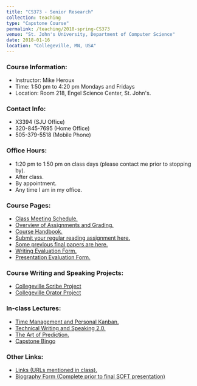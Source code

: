 ```yaml
---
title: "CS373 - Senior Research"
collection: teaching
type: "Capstone Course"
permalink: /teaching/2018-spring-CS373
venue: "St. John's University, Department of Computer Science"
date: 2018-01-16
location: "Collegeville, MN, USA"
---
```


### Course Information:
- Instructor: Mike Heroux
- Time: 1:50 pm to 4:20 pm Mondays and Fridays
- Location: Room 218, Engel Science Center, St. John's.

### Contact Info:
- X3394 (SJU Office)
- 320-845-7695 (Home Office)
- 505-379-5518 (Mobile Phone)

### Office Hours:
- 1:20 pm to 1:50 pm on class days (please contact me prior to stopping by).
- After class.
- By appointment.
- Any time I am in my office.
 
### Course Pages:
- [Class Meeting Schedule.](https://maherou.github.io/files/CS373/2018-Spring-Class-Meeting-Schedule)
- [Overview of Assignments and Grading.](https://maherou.github.io/files/CS373/Overview-of-Assignments-and-Grading)
- [Course Handbook.](https://maherou.github.io/files/CS373/CSCI373CourseHandbookFifteenthEdition.pdf)
- [Submit your regular reading assignment here.](https://goo.gl/forms/4Oia1ZMdgUGPWuC83)
- [Some previous final papers are here.](https://maherou.github.io/files/CS373/SamplePapers/SOTFPaperList)
- [Writing Evaluation Form.](https://maherou.github.io/files/CS373/CS373-Writing-Evaluation-Form)
- [Presentation Evaluation Form.](https://maherou.github.io/files/CS373/CS373-Presentation-Evaluation-Form)

### Course Writing and Speaking Projects:
- [Collegeville Scribe Project](https://collegeville.github.io/Scribe)
- [Collegeville Orator Project](https://collegeville.github.io/Orator)

### In-class Lectures:
- [Time Management and Personal Kanban.](https://maherou.github.io/files/CS373/TimeManagement.pdf)
- [Technical Writing and Speaking 2.0.](https://maherou.github.io/files/CS373/TechWritingSpeaking2.0.pdf)
- [The Art of Prediction.](https://maherou.github.io/files/CS373/TheArtOfPrediction.pdf)
- [Capstone Bingo](https://maherou.github.io/files/CS373/Bingo/Capstone-Bingo)

### Other Links:
- [Links (URLs mentioned in class).](https://maherou.github.io/files/CS373/CS373-Links)
- [Biography Form (Complete prior to final SOFT presentation)](https://goo.gl/forms/GgD0Lv5nOvGxgNL23)
